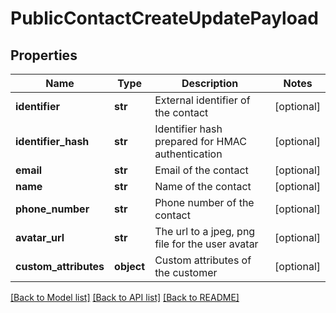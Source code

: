 # PublicContactCreateUpdatePayload

## Properties
Name | Type | Description | Notes
------------ | ------------- | ------------- | -------------
**identifier** | **str** | External identifier of the contact | [optional] 
**identifier_hash** | **str** | Identifier hash prepared for HMAC authentication | [optional] 
**email** | **str** | Email of the contact | [optional] 
**name** | **str** | Name of the contact | [optional] 
**phone_number** | **str** | Phone number of the contact | [optional] 
**avatar_url** | **str** | The url to a jpeg, png file for the user avatar | [optional] 
**custom_attributes** | **object** | Custom attributes of the customer | [optional] 

[[Back to Model list]](../README.md#documentation-for-models) [[Back to API list]](../README.md#documentation-for-api-endpoints) [[Back to README]](../README.md)

